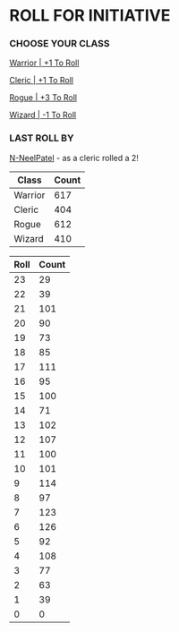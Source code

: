 # ROLL FOR INITIATIVE
### CHOOSE YOUR CLASS

[Warrior | +1 To Roll](https://github.com/benjaminsampica/benjaminsampica/issues/new?title=roll%7Cwarrior&body=Just+click+%27Submit+new+issue%27.)

[Cleric | +1 To Roll](https://github.com/benjaminsampica/benjaminsampica/issues/new?title=roll%7Ccleric&body=Just+click+%27Submit+new+issue%27.)

[Rogue | +3 To Roll](https://github.com/benjaminsampica/benjaminsampica/issues/new?title=roll%7Crogue&body=Just+click+%27Submit+new+issue%27.)

[Wizard | -1 To Roll](https://github.com/benjaminsampica/benjaminsampica/issues/new?title=roll%7Cwizard&body=Just+click+%27Submit+new+issue%27.)
### LAST ROLL BY
[N-NeelPatel](https://www.github.com/N-NeelPatel) - as a cleric rolled a 2!

|Class|Count|
|-|-|
|Warrior|617|
|Cleric|404|
|Rogue|612|
|Wizard|410|

|Roll|Count|
|-|-|
|23|29
|22|39
|21|101
|20|90
|19|73
|18|85
|17|111
|16|95
|15|100
|14|71
|13|102
|12|107
|11|100
|10|101
|9|114
|8|97
|7|123
|6|126
|5|92
|4|108
|3|77
|2|63
|1|39
|0|0

